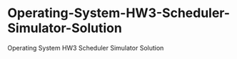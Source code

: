# Operating-System-HW3-Scheduler-Simulator-Solution
Operating System HW3 Scheduler Simulator Solution
